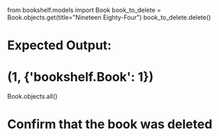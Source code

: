 from bookshelf.models import Book
book_to_delete = Book.objects.get(title="Nineteen Eighty-Four")
book_to_delete.delete()
# Expected Output:
# (1, {'bookshelf.Book': 1})
Book.objects.all()
# Confirm that the book was deleted

